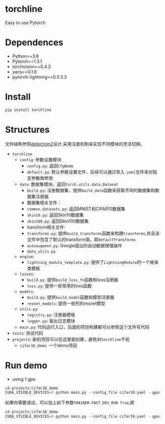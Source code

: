 # torchline
Easy to use Pytorch

# Dependences

- Python>=3.6
- Pytorch==1.3.1
- torchvision==0.4.2
- yacs==0.1.6
- pytorch-lightning==0.5.3.2


# Install

```bash
pip install torchline
```

# Structures

文件结构参照[detectron2](https://www.google.com/url?sa=t&rct=j&q=&esrc=s&source=web&cd=1&cad=rja&uact=8&ved=2ahUKEwiux_PXpLDmAhVOPnAKHVTjDVEQFjAAegQIBxAC&url=https%3A%2F%2Fgithub.com%2Ffacebookresearch%2Fdetectron2&usg=AOvVaw25FixXG7GH7dRKY6sOc2Oc)设计,采用注册机制来实现不同模块的灵活切换。

- `torchline`
    - `config`: 参数设置模块
        - `config.py`: 返回`CfgNode`
        - `default.py`: 默认参数设置文件，后续可以通过导入`.yaml`文件来对指定参数做修改
    - `data`: 数据集模块，返回`torch.utils.data.Dataset`
        - `build.py`: 注册数据集，提供`build_data`函数来获取不同的数据集和数据集注册器
        - 数据集相关文件：
        - `common_datasets.py`: 返回MNIST和CIFAR10数据集
        - `skin10.py`: 返回Skin10数据集
        - `skin100.py`: 返回Skin100数据集
        - transform相关文件:
        - `transforms.py`: 提供`build_transforms`函数来构建`transforms`,并且该文件中包含了默认的transform类，即`DefaultTransforms`
        - `autoaugment.py`: Google提出的自动数据增强操作
        - `data_utils.py`
    - `engine`: 
        - `lightning_module_template.py`: 提供了`LightningModule`的一个继承类模板
    - `losses`:
        - `build.py`: 提供`build_loss_fn`函数和loss注册器
        - `loss.py`: 提供一些常用的loss函数
    - `models`:
        - `build.py`: 提供`build_model`函数和模型注册器
        - `resnet_models`: 提供一些列的resnet模型
    - `utils.py`:
      - `registry.py`: 注册器模板
      - `logger.py`: 输出日志模块
    - `main.py`: 代码运行入口，后面的项目构建都可以参照这个文件写代码
- `tests`: 测试代码
- `projects`: 新的项目可以在这里面创建，避免对`torchline`干扰
    - `cifar10_demo`: 一个demo项目


# Run demo

- using 1 gpu
```python
cd projects/cifar10_demo
CUDA_VISIBLE_DEVICES=0 python main.py --config_file cifar10.yaml --gpus 1 TRAINER.LOGGER.tracking_uri ./output INPUT.SIZE "(224,224)" 
```

如果你需要调试，可以加上如下参数`TRAINER.FAST_DEV_RUN True`,即
```python
cd projects/cifar10_demo
CUDA_VISIBLE_DEVICES=0 python main.py --config_file cifar10.yaml --gpus 1 TRAINER.LOGGER.tracking_uri ./output INPUT.SIZE "(224,224)" TRAINER.FAST_DEV_RUN True
```
